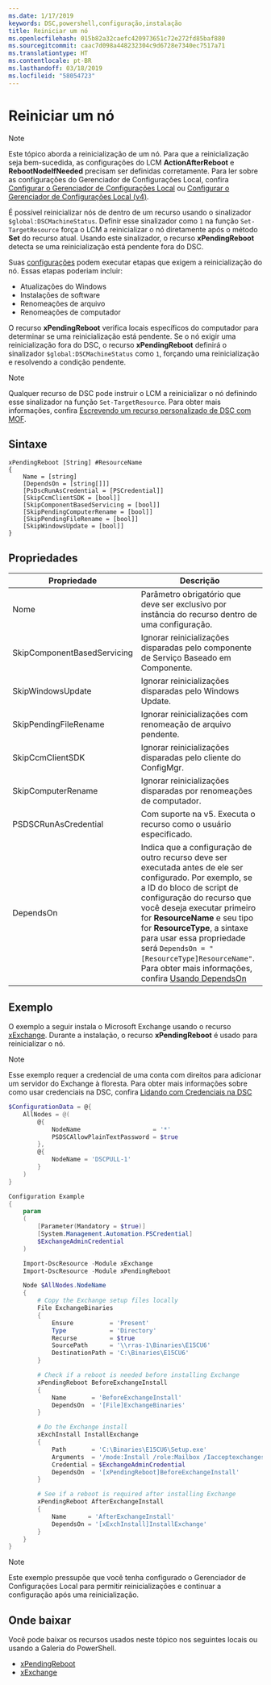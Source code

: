 ```yaml
---
ms.date: 1/17/2019
keywords: DSC,powershell,configuração,instalação
title: Reiniciar um nó
ms.openlocfilehash: 015b82a32caefc420973651c72e272fd85baf880
ms.sourcegitcommit: caac7d098a448232304c9d6728e7340ec7517a71
ms.translationtype: HT
ms.contentlocale: pt-BR
ms.lasthandoff: 03/18/2019
ms.locfileid: "58054723"
---
```

# <a name="reboot-a-node"></a>Reiniciar um nó

> [!NOTE]
> Este tópico aborda a reinicialização de um nó. Para que a reinicialização seja bem-sucedida, as configurações do LCM **ActionAfterReboot** e **RebootNodeIfNeeded** precisam ser definidas corretamente.
> Para ler sobre as configurações do Gerenciador de Configurações Local, confira [Configurar o Gerenciador de Configurações Local](../managing-nodes/metaConfig.md) ou [Configurar o Gerenciador de Configurações Local (v4)](../managing-nodes/metaConfig4.md).

É possível reinicializar nós de dentro de um recurso usando o sinalizador `$global:DSCMachineStatus`. Definir esse sinalizador como `1` na função `Set-TargetResource` força o LCM a reinicializar o nó diretamente após o método **Set** do recurso atual. Usando este sinalizador, o recurso **xPendingReboot** detecta se uma reinicialização está pendente fora do DSC.

Suas [configurações](configurations.md) podem executar etapas que exigem a reinicialização do nó. Essas etapas poderiam incluir:

- Atualizações do Windows
- Instalações de software
- Renomeações de arquivo
- Renomeações de computador

O recurso **xPendingReboot** verifica locais específicos do computador para determinar se uma reinicialização está pendente. Se o nó exigir uma reinicialização fora do DSC, o recurso **xPendingReboot** definirá o sinalizador `$global:DSCMachineStatus` como `1`, forçando uma reinicialização e resolvendo a condição pendente.

> [!NOTE]
> Qualquer recurso de DSC pode instruir o LCM a reinicializar o nó definindo esse sinalizador na função `Set-TargetResource`. Para obter mais informações, confira [Escrevendo um recurso personalizado de DSC com MOF](../resources/authoringResourceMOF.md).

## <a name="syntax"></a>Sintaxe

```
xPendingReboot [String] #ResourceName
{
    Name = [string]
    [DependsOn = [string[]]]
    [PsDscRunAsCredential = [PSCredential]]
    [SkipCcmClientSDK = [bool]]
    [SkipComponentBasedServicing = [bool]]
    [SkipPendingComputerRename = [bool]]
    [SkipPendingFileRename = [bool]]
    [SkipWindowsUpdate = [bool]]
}
```

## <a name="properties"></a>Propriedades

| Propriedade | Descrição |
| --- | --- |
| Nome| Parâmetro obrigatório que deve ser exclusivo por instância do recurso dentro de uma configuração.|
| SkipComponentBasedServicing | Ignorar reinicializações disparadas pelo componente de Serviço Baseado em Componente. |
| SkipWindowsUpdate | Ignorar reinicializações disparadas pelo Windows Update.|
| SkipPendingFileRename | Ignorar reinicializações com renomeação de arquivo pendente. |
| SkipCcmClientSDK | Ignorar reinicializações disparadas pelo cliente do ConfigMgr. |
| SkipComputerRename | Ignorar reinicializações disparadas por renomeações de computador. |
| PSDSCRunAsCredential | Com suporte na v5. Executa o recurso como o usuário especificado. |
| DependsOn | Indica que a configuração de outro recurso deve ser executada antes de ele ser configurado. Por exemplo, se a ID do bloco de script de configuração do recurso que você deseja executar primeiro for **ResourceName** e seu tipo for **ResourceType**, a sintaxe para usar essa propriedade será `DependsOn = "[ResourceType]ResourceName"`. Para obter mais informações, confira [Usando DependsOn](resource-depends-on.md)|

## <a name="example"></a>Exemplo

O exemplo a seguir instala o Microsoft Exchange usando o recurso [xExchange](https://github.com/PowerShell/xExchange).
Durante a instalação, o recurso **xPendingReboot** é usado para reinicializar o nó.

> [!NOTE]
> Esse exemplo requer a credencial de uma conta com direitos para adicionar um servidor do Exchange à floresta. Para obter mais informações sobre como usar credenciais na DSC, confira [Lidando com Credenciais na DSC](../configurations/configDataCredentials.md)

```powershell
$ConfigurationData = @{
    AllNodes = @(
        @{
            NodeName                    = '*'
            PSDSCAllowPlainTextPassword = $true
        },
        @{
            NodeName = 'DSCPULL-1'
        }
    )
}

Configuration Example
{
    param
    (
        [Parameter(Mandatory = $true)]
        [System.Management.Automation.PSCredential]
        $ExchangeAdminCredential
    )

    Import-DscResource -Module xExchange
    Import-DscResource -Module xPendingReboot

    Node $AllNodes.NodeName
    {
        # Copy the Exchange setup files locally
        File ExchangeBinaries
        {
            Ensure          = 'Present'
            Type            = 'Directory'
            Recurse         = $true
            SourcePath      = '\\rras-1\Binaries\E15CU6'
            DestinationPath = 'C:\Binaries\E15CU6'
        }

        # Check if a reboot is needed before installing Exchange
        xPendingReboot BeforeExchangeInstall
        {
            Name       = 'BeforeExchangeInstall'
            DependsOn  = '[File]ExchangeBinaries'
        }

        # Do the Exchange install
        xExchInstall InstallExchange
        {
            Path       = 'C:\Binaries\E15CU6\Setup.exe'
            Arguments  = '/mode:Install /role:Mailbox /Iacceptexchangeserverlicenseterms'
            Credential = $ExchangeAdminCredential
            DependsOn  = '[xPendingReboot]BeforeExchangeInstall'
        }

        # See if a reboot is required after installing Exchange
        xPendingReboot AfterExchangeInstall
        {
            Name      = 'AfterExchangeInstall'
            DependsOn = '[xExchInstall]InstallExchange'
        }
    }
}
```

> [!NOTE]
> Este exemplo pressupõe que você tenha configurado o Gerenciador de Configurações Local para permitir reinicializações e continuar a configuração após uma reinicialização.

## <a name="where-to-download"></a>Onde baixar

Você pode baixar os recursos usados neste tópico nos seguintes locais ou usando a Galeria do PowerShell.

- [xPendingReboot](https://github.com/PowerShell/xPendingReboot)
- [xExchange](https://github.com/PowerShell/xExchange)
